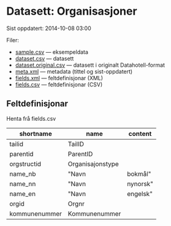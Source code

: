 # Datasett:     Organisasjoner
 Sist oppdatert: 2014-10-08 03:00

 Filer:
 - [sample.csv](sample.csv) — eksempeldata
 - [dataset.csv](dataset.csv) — datasett
 - [dataset.original.csv](dataset.original.csv) — datasett i originalt Datahotell-format
 - [meta.xml](meta.xml) — metadata (tittel og sist-oppdatert)
 - [fields.xml](fields.xml) — feltdefinisjonar (XML)
 - [fields.csv](fields.csv) — feltdefinisjonar (CSV)


## Feltdefinisjonar
Henta frå fields.csv

| shortname | name | content |
| --- | --- | --- |
| tailid | TailID |  |
| parentid | ParentID |  |
| orgstructid | Organisajonstype |  |
| name_nb | "Navn |  bokmål" |
| name_nn | "Navn |  nynorsk" |
| name_en | "Navn |  engelsk" |
| orgid | Orgnr |  |
| kommunenummer | Kommunenummer |  |
